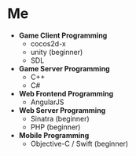 Me
====

* __Game Client Programming__
  * cocos2d-x
  * unity (beginner)
  * SDL
* __Game Server Programming__
  * C++
  * C#
* __Web Frontend Programming__
  * AngularJS
* __Web Server Programming__
  * Sinatra (beginner)
  * PHP (beginner)
* __Mobile Programming__
  * Objective-C / Swift (beginner)
